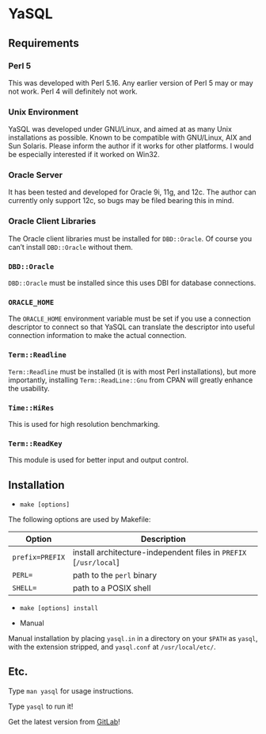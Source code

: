 # YaSQL

## Requirements

### Perl 5

This was developed with Perl 5.16. Any earlier version of Perl 5 may or may not
work.  Perl 4 will definitely not work.

### Unix Environment

YaSQL was developed under GNU/Linux, and aimed at as many Unix installations as
possible.  Known to be compatible with GNU/Linux, AIX and Sun Solaris.  Please
inform the author if it works for other platforms.  I would be especially
interested if it worked on Win32.

### Oracle Server

It has been tested and developed for Oracle 9i, 11g, and 12c. The author can
currently only support 12c, so bugs may be filed bearing this in mind.

### Oracle Client Libraries

The Oracle client libraries must be installed for `DBD::Oracle`.  Of course you
can’t install `DBD::Oracle` without them.

### `DBD::Oracle`

`DBD::Oracle` must be installed since this uses DBI for database connections.

### `ORACLE_HOME`

The `ORACLE_HOME` environment variable must be set if you use a connection
descriptor to connect so that YaSQL can translate the descriptor into useful
connection information to make the actual connection.

### `Term::Readline`

`Term::Readline` must be installed (it is with most Perl installations), but
more importantly, installing `Term::ReadLine::Gnu` from CPAN will greatly
enhance the usability.

### `Time::HiRes`

This is used for high resolution benchmarking.

### `Term::ReadKey`

This module is used for better input and output control.

## Installation

* `make [options]`

The following options are used by Makefile:

| Option          | Description                                                       |
| --------------- | ----------------------------------------------------------------- |
| `prefix=PREFIX` | install architecture-independent files in `PREFIX` [`/usr/local`] |
| `PERL=`         | path to the `perl` binary                                         |
| `SHELL=`        | path to a POSIX shell                                             |

* `make [options] install`

* Manual

Manual installation by placing `yasql.in` in a directory on your `$PATH` as
`yasql`, with the extension stripped, and `yasql.conf` at `/usr/local/etc/`.

## Etc.

Type `man yasql` for usage instructions.

Type `yasql` to run it!

Get the latest version from [GitLab](http://gitlab.com/ankitpati/yasql "YaSQL")!

